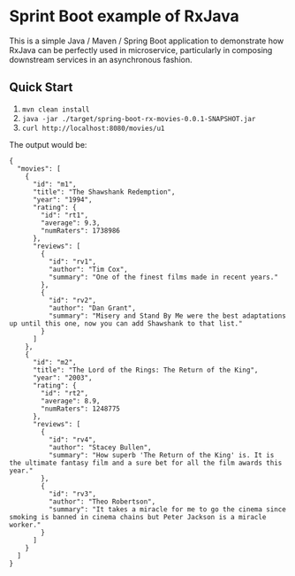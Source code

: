 # Sprint Boot example of RxJava

This is a simple Java / Maven / Spring Boot application to demonstrate how RxJava can be perfectly used
in microservice, particularly in composing downstream services in an
asynchronous fashion.

## Quick Start
1. `mvn clean install`
2. `java -jar ./target/spring-boot-rx-movies-0.0.1-SNAPSHOT.jar`
3. `curl http://localhost:8080/movies/u1`

The output would be:
```
{
  "movies": [
    {
      "id": "m1",
      "title": "The Shawshank Redemption",
      "year": "1994",
      "rating": {
        "id": "rt1",
        "average": 9.3,
        "numRaters": 1738986
      },
      "reviews": [
        {
          "id": "rv1",
          "author": "Tim Cox",
          "summary": "One of the finest films made in recent years."
        },
        {
          "id": "rv2",
          "author": "Dan Grant",
          "summary": "Misery and Stand By Me were the best adaptations up until this one, now you can add Shawshank to that list."
        }
      ]
    },
    {
      "id": "m2",
      "title": "The Lord of the Rings: The Return of the King",
      "year": "2003",
      "rating": {
        "id": "rt2",
        "average": 8.9,
        "numRaters": 1248775
      },
      "reviews": [
        {
          "id": "rv4",
          "author": "Stacey Bullen",
          "summary": "How superb 'The Return of the King' is. It is the ultimate fantasy film and a sure bet for all the film awards this year."
        },
        {
          "id": "rv3",
          "author": "Theo Robertson",
          "summary": "It takes a miracle for me to go the cinema since smoking is banned in cinema chains but Peter Jackson is a miracle worker."
        }
      ]
    }
  ]
}
```